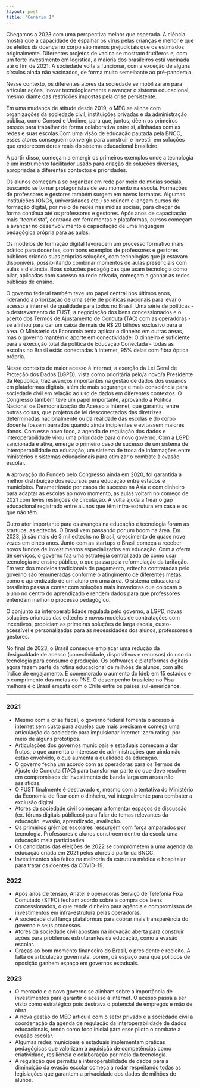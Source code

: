 ```yaml
---
layout: post
title: "Cenário 1"
---
```



Chegamos a 2023 com uma perspectiva melhor que esperada. A ciência mostra que a capacidade de espalhar os vírus pelas crianças é menor e que os efeitos da doença no corpo são menos prejudiciais que os estimados originalmente. Diferentes projetos de vacina se mostram frutíferos e, com um forte investimento em logística, a maioria dos brasileiros está vacinada até o fim de 2021. A sociedade volta a funcionar, com a exceção de alguns círculos ainda não vacinados, de forma muito semelhante ao pré-pandemia. 

Nesse contexto, os diferentes atores da sociedade se mobilizaram para articular ações, inovar tecnologicamente e avançar o sistema educacional, mesmo diante das restrições impostas pela crise persistente.

Em uma mudança de atitude desde 2019, o MEC se alinha com organizações da sociedade civil, instituições privadas e da administração pública, como Consed e Undime, para que, juntos, dêem os primeiros passos para trabalhar de forma colaborativa entre si, alinhadas com as redes e suas escolas.Com uma visão de educação pautada pela BNCC, esses atores conseguem convergir para construir e investir em soluções que enderecem dores reais do sistema educacional brasileiro.

A partir disso, começam a emergir os primeiros exemplos onde a tecnologia é um instrumento facilitador usado para criação de soluções diversas, apropriadas a diferentes contextos e prioridades. 

Os alunos começam a se organizar em rede por meio de mídias sociais, buscando se tornar protagonistas de seu momento na escola. Formações de professores e gestores também surgem em novos formatos. Algumas instituições (ONGs, universidades etc.) se reúnem e lançam cursos de formação digital, por meio de redes nas mídias sociais, para chegar de forma contínua até os professores e gestores. Após anos de capacitação mais “tecnicista”, centrada em ferramentas e plataformas, cursos começam a avançar no desenvolvimento e capacitação de uma linguagem pedagógica própria para as aulas.

Os modelos de formação digital favorecem um processo formativo mais prático para docentes, com bons exemplos de professores e gestores públicos criando suas próprias soluções, com tecnologias que já estavam disponíveis, possibilitando combinar momentos de aulas presenciais com aulas a distância. Boas soluções pedagógicas que usam tecnologia como pilar, aplicadas com sucesso na rede privada, começam a ganhar as redes públicas de ensino.

O governo federal também teve um papel central nos últimos anos, liderando a priorização de uma série de políticas nacionais para levar o acesso a internet de qualidade para todos no Brasil. Uma série de políticas - o destravamento do FUST, a negociação dos bens concessionados e o acerto dos Termos de Ajustamento de Conduta (TAC) com as operadoras - se alinhou para dar um caixa de mais de R$ 20 bilhões exclusivo para a área. O Ministério da Economia tenta aplicar o dinheiro em outras áreas, mas o governo mantém o aporte em conectividade. O dinheiro é suficiente para a execução total da política de Educação Conectada - todas as escolas no Brasil estão conectadas à internet, 95% delas com fibra óptica própria.

Nesse contexto de maior acesso à internet, a exerção da Lei Geral de Proteção dos Dados (LGPD), vista como prioritária pelo/a novo/a Presidente da República, traz avanços importantes na gestão de dados dos usuários em plataformas digitais, além de mais segurança e mais consciência para sociedade civil em relação ao uso de dados em diferentes contextos. O Congresso também teve um papel importante, aprovando a Política Nacional de Democratização do Acesso a Internet, que garantiu, entre outras coisas, que projetos de lei desconectados das diretrizes determinadas nacionalmente ou da realidade das escolas e do corpo docente fossem barrados quando ainda incipientes e evitassem maiores danos. Com esse novo foco, a agenda de regulação dos dados e interoperabilidade virou uma prioridade para o novo governo. Com a LGPD sancionada e ativa, emerge o primeiro caso de sucesso de um sistema de interoperabilidade na educação, um sistema de troca de informações entre ministérios e sistemas educacionais para otimizar o combate à evasão escolar. 

A aprovação do Fundeb pelo Congresso ainda em 2020, foi garantida a melhor distribuição dos recursos para educação entre estados e municípios. Parametrizado por casos de sucesso na Ásia e com dinheiro para adaptar as escolas ao novo momento, as aulas voltam no começo de 2021 com leves restrições de circulação. A volta ajuda a frear o gap educacional registrado entre alunos que têm infra-estrutura em casa e os que não têm.

Outro ator importante para os avanços na educação e tecnologia foram as startups, as edtechs. O Brasil vem passando por um boom na área. Em 2023, já são mais de 3 mil edtechs no Brasil, crescimento de quase nove vezes em cinco anos. Junto com as startups o Brasil começa a receber novos fundos de investimentos especializados em educação. Com a oferta de serviços, o governo faz uma estratégia centralizada de como usar tecnologia no ensino público, o que passa pela reformulação da tarifação. Em vez dos modelos tradicionais de pagamento, edtechs contratadas pelo governo são remuneradas conforme o atingimento de diferentes metas, como o aprendizado de um aluno em uma área. O sistema educacional brasileiro passa a contar com soluções mais inovadoras que colocam o aluno no centro do aprendizado e rendem dados para que professores entendam melhor o processo pedagógico.

O conjunto da interoperabilidade regulada pelo governo, a LGPD, novas soluções oriundas das edtechs e novos modelos de contratações com incentivos, propiciam as primeiras soluções de larga escala, custo-acessível e personalizadas para as necessidades dos alunos, professores e gestores.

No final de 2023, o Brasil consegue emplacar uma redução da desigualdade de acesso (conectividade, dispositivos e recursos) do uso da tecnologia para consumo e produção. Os softwares e plataformas digitais agora fazem parte da rotina educacional de milhões de alunos, com alto índice de engajamento. É comemorado o aumento do Ideb em 15 estados e o cumprimento das metas do PNE. O desempenho brasileiro no Pisa melhora e o Brasil empata com o Chile entre os países sul-americanos.

<hr>

### 2021

- Mesmo com a crise fiscal, o governo federal fomenta o acesso à internet sem custo para aqueles que mais precisam e começa uma articulação da sociedade para impulsionar internet 'zero rating' por meio de alguns protótipos.
- Articulações dos governos municipais e estaduais começam a dar frutos, o que aumenta o interesse de administrações que ainda não estão envolvido, o que aumenta a qualidade da educação.
- O governo fecha um acordo com as operadoras para os Termos de Ajuste de Conduta (TAC) para transformar parte do que deve resolver em compromissos de investimento de banda larga em áreas não assistidas.
- O FUST finalmente é destravado e, mesmo com a tentativa do Ministério da Economia de ficar com o dinheiro, vai integralmente para combater a exclusão digital.
- Atores da sociedade civil começam a fomentar espaços de discussão (ex. fóruns digitais públicos) para falar de temas relevantes da educação: evasão, aprendizado, avaliação.
- Os primeiros grêmios escolares ressurgem com força amparados por tecnologia. Professores e alunos constroem dentro da escola uma educação mais participativa 
- Os candidatos das eleições de 2022 se comprometem a uma agenda da educação criada em 2021 pelos atores a partir da BNCC.
- Investimentos são feitos na melhoria da estrutura médica e hospitalar para tratar os doentes da COVID-19.

### 2022

- Após anos de tensão, Anatel e operadoras Serviço de Telefonia Fixa Comutado (STFC) fecham acordo sobre a compra dos bens concessionados, o que rende dinheiro para agência e compromissos de investimentos em infra-estrutura pelas operadoras.
- A sociedade civil lança plataformas para cobrar mais transparência do governo e seus processos.
- Atores da sociedade civil apostam na inovação aberta para construir ações para problemas estruturantes da educação, como a evasão escolar.
- Graças ao bom momento financeiro do Brasil, o presidente é reeleito. A falta de articulação governista, porém, dá espaço para que políticos de oposição ganhem espaço em governos estaduais.

### 2023


- O mercado e o novo governo se alinham sobre a importância de investimentos para garantir o acesso à internet. O acesso passa a ser visto como estratégico pois destrava o potencial de empregos e mão de obra.
- A nova gestão do MEC articula com o setor privado e a sociedade civil a coordenação da agenda de regulação da interoperabilidade de dados educacionais, tendo como foco inicial para esse piloto o combate à evasão escolar.
- Algumas redes municipais e estaduais implementam práticas pedagógicas que valorizam a aquisição de competências como criatividade, resiliência e colaboração por meio da tecnologia.  
- A regulação que permitiu a interoperabilidade de dados para a diminuição da evasão escolar começa a rodar respeitando todas as legislações que garantem a privacidade dos dados de milhões de alunos.
